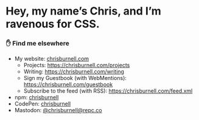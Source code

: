 # Hey, my name’s Chris, and I’m ravenous for CSS.

### ✋ Find me elsewhere

- My website: <a href="https://chrisburnell.com/" rel="me">chrisburnell.com</a>
  - Projects: <a href="https://chrisburnell.com/projects/" rel="me">https://chrisburnell.com/projects</a>
  - Writing: <a href="https://chrisburnell.com/writing/" rel="me">https://chrisburnell.com/writing</a>
  - Sign my Guestbook (with WebMentions): <a href="https://chrisburnell.com/guestbook/" rel="me">https://chrisburnell.com/guestbook</a>
  - Subscribe to the feed (with RSS): <a href="https://chrisburnell.com/feed.xml" rel="me">https://chrisburnell.com/feed.xml</a>
- npm: <a href="https://www.npmjs.com/~chrisburnell" rel="me">chrisburnell</a>
- CodePen: <a href="https://codepen.io/chrisburnell" rel="me">chrisburnell</a>
- Mastodon: <a href="https://fediverse.repc.co/@chrisburnell" rel="me">@​chrisburnell@​repc.co</a>
